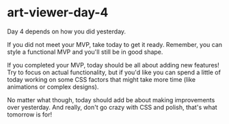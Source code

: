 # art-viewer-day-4
Day 4 depends on how you did yesterday.

If you did not meet your MVP, take today to get it ready. Remember, you can style a functional MVP and you'll still be in good shape.

If you completed your MVP, today should be all about adding new features! Try to focus on actual functionality, but if you'd like you can spend a little of today working on some CSS factors that might take more time (like animations or complex designs).

No matter what though, today should add be about making improvements over yesterday. And really, don't go crazy with CSS and polish, that's what tomorrow is for!